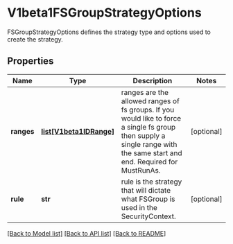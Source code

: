 # V1beta1FSGroupStrategyOptions

FSGroupStrategyOptions defines the strategy type and options used to create the strategy.
## Properties
Name | Type | Description | Notes
------------ | ------------- | ------------- | -------------
**ranges** | [**list[V1beta1IDRange]**](V1beta1IDRange.md) | ranges are the allowed ranges of fs groups.  If you would like to force a single fs group then supply a single range with the same start and end. Required for MustRunAs. | [optional] 
**rule** | **str** | rule is the strategy that will dictate what FSGroup is used in the SecurityContext. | [optional] 

[[Back to Model list]](../README.md#documentation-for-models) [[Back to API list]](../README.md#documentation-for-api-endpoints) [[Back to README]](../README.md)



